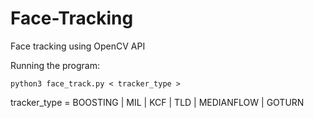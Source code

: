 # Face-Tracking
Face tracking using OpenCV API

Running the program: 
  
    python3 face_track.py < tracker_type >

tracker_type = BOOSTING | MIL | KCF | TLD | MEDIANFLOW | GOTURN
